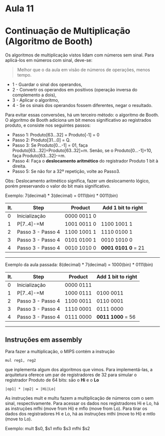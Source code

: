 # Aula 11

# Continuação de Multiplicação (Algoritmo de Booth)

Os algoritmos de multiplicação vistos lidam com números sem sinal. Para aplicá-los em números com sinal, deve-se:

> Melhor que o da aula em visão de números de operações, menos tempo.

- 1 - Guardar o sinal dos operandos,
- 2 - Convertr os operandos em positivos (operação inversa do complemento a dois),
- 3 - Aplicar o algoritmo,
- 4 - Se os sinais dos operandos fossem diferentes, negar o resultado.

Para evitar essas conversões, há um terceiro método: o algoritmo de Booth. O algoritmo de Booth adiciona um bit menos significativo ao registrados produto, e consiste nos seguintes passos:

- Passo 1: Produto[63...32] = Produto[-1] = 0
- Passo 2: Produto[31...0] = Q.
- Passo 3: Se Produto[0...-1] = 01, faça Produto[63...32]=Produto[63..32]+m. Senão, se o Produto[0...-1]=10, faça Produto[63...32]-=m.
- Passo 4: Faça o **deslocamento aritmético** do registrador Produto 1 bit à direita.
- Passo 5: Se não for a 32º repetição, volte ao Passo3.

Obs: Deslocamento aritmético significa, fazer um deslocamento lógico, porém preservando o valor do bit mais significativo.

Exemplo: 7(decimal) * 3(decimal) = 0111(bin) * 0011(bin)

|It.|Step| Product | Add 1 bit to right|
|---|-----|----------|-|
|0|Inicialização|0000 0011 0|
|1|P[7..4]-=M|1001 0011 0| 1100 1001 1|
|2| Passo 3 - Passo 4|1100 1001 1| 1110 0100 1|
|3| Passo 3 - Passo 4|0101 0100 1| 0010 1010 0|
|4| Passo 3 - Passo 4|0010 1010 0| **0001 0101 0** = 21|

---

Exemplo da aula passada: 8(decimal) * 7(decimal) = 1000(bin) * 0111(bin)

|It.|Step| Product | Add 1 bit to right|
|---|-----|----------|-|
|0|Inicialização|0000 0111|
|1|P[7..4]-=M|1000 0111| 0100 0011|
|2| Passo 3 - Passo 4|1100 0011 | 0110 0001 |
|3| Passo 3 - Passo 4|1110 0001 | 0111 0000 |
|4| Passo 3 - Passo 4|0111 0000 | **0011 1000** = 56|

---

## Instruções em assembly

Para fazer a multiplicação, o MIPS contém a instrução

    mul reg1, reg2

que inplementa algum dos algoritmos que vimos. Para implementá-las, a arquitetura oferece um par de registradores de 32 para simular o registrador Produto de 64 bits: são o **Hi** e o **Lo**

    |op1| * |op2| = |Hi|Lo|

As instruções mult e multu fazem a multiplicação de números com o sem sinal, respectivamente. Para acessar os dados nos registradores Hi e Lo, há as instruções mfhi (move from Hi) e mflo (move from Lo). Para tirar os dados dos registradores Hi e Lo, há as instruções mthi (move to Hi) e mtlo (move to Lo).

Exemplo:    mult $s0, $s1
            mflo $s3
            mfhi $s2